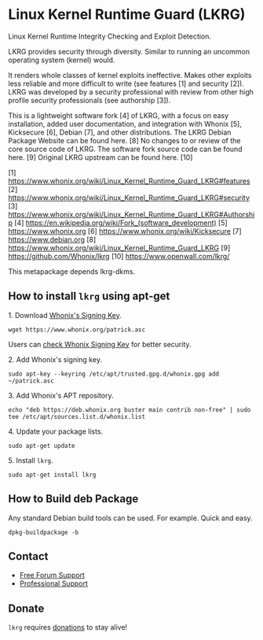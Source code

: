 # Linux Kernel Runtime Guard (LKRG) #

Linux Kernel Runtime Integrity Checking and Exploit Detection.

LKRG provides security through diversity.
Similar to running an uncommon operating system (kernel) would.

It renders whole classes of kernel exploits ineffective. Makes other
exploits less reliable and more difficult to write (see features [1]
and security [2]). LKRG was developed by a security professional with
review from other high profile security professionals (see authorship [3]).

This is a lightweight software fork [4] of LKRG, with a focus on easy
installation, added user documentation, and integration with Whonix [5],
Kicksecure [6], Debian [7], and other distributions.
The LKRG Debian Package Website can be found here. [8]
No changes to or review of the core source code of LKRG.
The software fork source code can be found here. [9]
Original LKRG upstream can be found here. [10]

[1] https://www.whonix.org/wiki/Linux_Kernel_Runtime_Guard_LKRG#features
[2] https://www.whonix.org/wiki/Linux_Kernel_Runtime_Guard_LKRG#security
[3] https://www.whonix.org/wiki/Linux_Kernel_Runtime_Guard_LKRG#Authorship
[4] https://en.wikipedia.org/wiki/Fork_(software_development)
[5] https://www.whonix.org
[6] https://www.whonix.org/wiki/Kicksecure
[7] https://www.debian.org
[8] https://www.whonix.org/wiki/Linux_Kernel_Runtime_Guard_LKRG
[9] https://github.com/Whonix/lkrg
[10] https://www.openwall.com/lkrg/

This metapackage depends lkrg-dkms.
## How to install `lkrg` using apt-get ##

1\. Download [Whonix's Signing Key]().

```
wget https://www.whonix.org/patrick.asc
```

Users can [check Whonix Signing Key](https://www.whonix.org/wiki/Whonix_Signing_Key) for better security.

2\. Add Whonix's signing key.

```
sudo apt-key --keyring /etc/apt/trusted.gpg.d/whonix.gpg add ~/patrick.asc
```

3\. Add Whonix's APT repository.

```
echo "deb https://deb.whonix.org buster main contrib non-free" | sudo tee /etc/apt/sources.list.d/whonix.list
```

4\. Update your package lists.

```
sudo apt-get update
```

5\. Install `lkrg`.

```
sudo apt-get install lkrg
```

## How to Build deb Package ##

Any standard Debian build tools can be used. For example. Quick and easy.

```
dpkg-buildpackage -b
```

## Contact ##

* [Free Forum Support](https://forums.whonix.org)
* [Professional Support](https://www.whonix.org/wiki/Professional_Support)

## Donate ##

`lkrg` requires [donations](https://www.whonix.org/wiki/Donate) to stay alive!
